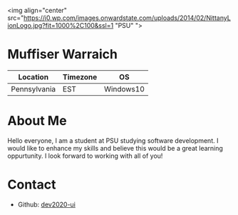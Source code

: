 <img align="center" src="https://i0.wp.com/images.onwardstate.com/uploads/2014/02/NittanyLionLogo.jpg?fit=1000%2C100&ssl=1 "PSU" ">

# Muffiser Warraich

Location | Timezone | OS
-------- | -------- | --
Pennsylvania | EST | Windows10


# About Me
Hello everyone, I am a student at PSU studying software development. I would like to enhance my skills and believe this would be a great learning oppurtunity.
I look forward to working with all of you!

# Contact
  * Github: [dev2020-ui](https://github.com/dev2020-ui)
